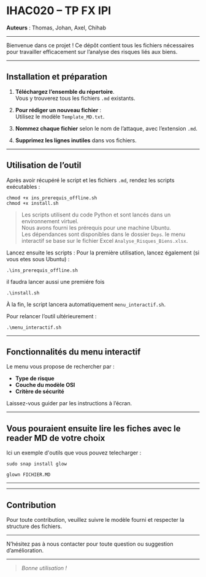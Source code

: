 # IHAC020 – TP FX IPI

**Auteurs** : Thomas, Johan, Axel, Chihab

---
Bienvenue dans ce projet ! Ce dépôt contient tous les fichiers nécessaires pour travailler efficacement sur l’analyse des risques liés aux biens.

---
## Installation et préparation

1. **Téléchargez l’ensemble du répertoire**.  
   Vous y trouverez tous les fichiers `.md` existants.

2. **Pour rédiger un nouveau fichier** :  
   Utilisez le modèle `Template_MD.txt`.

3. **Nommez chaque fichier** selon le nom de l’attaque, avec l’extension `.md`.

4. **Supprimez les lignes inutiles** dans vos fichiers.
---
## Utilisation de l’outil

Après avoir récupéré le script et les fichiers `.md`, rendez les scripts exécutables :
```
chmod +x ins_prerequis_offline.sh
chmod +x install.sh
```
> Les scripts utilisent du code Python et sont lancés dans un environnement virtuel.  
> Nous avons fourni les prérequis pour une machine Ubuntu.  
> Les dépendances sont disponibles dans le dossier `Deps`.
> le menu interactif se base sur le fichier Excel `Analyse_Risques_Biens.xlsx`. 
 
Lancez ensuite les scripts :
Pour la première utilisation, lancez également (si vous etes sous Ubuntu) :
```
.\ins_prerequis_offline.sh
```
il faudra lancer aussi une premiére fois
```
.\install.sh
```
À la fin, le script lancera automatiquement `menu_interactif.sh`.

Pour relancer l’outil ultérieurement :
```
.\menu_interactif.sh
```


---

## Fonctionnalités du menu interactif

Le menu vous propose de rechercher par :

- **Type de risque**
- **Couche du modèle OSI**
- **Critère de sécurité**

Laissez-vous guider par les instructions à l’écran.

---
## Vous pouraient ensuite lire les fiches avec le reader MD de votre choix

Ici un exemple d'outils que vous pouvez telecharger :
```
sudo snap install glow
```
```
glown FICHIER.MD
```
---
---


## Contribution

Pour toute contribution, veuillez suivre le modèle fourni et respecter la structure des fichiers.

---
N’hésitez pas à nous contacter pour toute question ou suggestion d’amélioration.

---
> *Bonne utilisation !*


